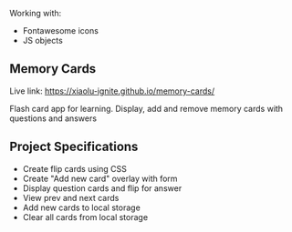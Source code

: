Working with:

- Fontawesome icons
- JS objects

## Memory Cards
Live link: https://xiaolu-ignite.github.io/memory-cards/

Flash card app for learning. Display, add and remove memory cards with questions and answers

## Project Specifications

- Create flip cards using CSS
- Create "Add new card" overlay with form
- Display question cards and flip for answer
- View prev and next cards
- Add new cards to local storage
- Clear all cards from local storage
